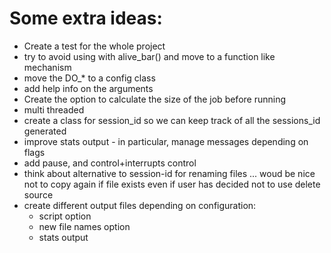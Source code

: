 # Some extra ideas:

* Create a test for the whole project
* try to avoid using with alive_bar() and move to a function like mechanism
* move the DO_* to a config class
* add help info on the arguments
* Create the option to calculate the size of the job before running 
* multi threaded
* create a class for session_id so we can keep track of all the sessions_id generated
* improve stats output - in particular, manage messages depending on flags
* add pause, and control+interrupts control
* think about alternative to session-id for renaming files ... woud be nice not to copy again if file exists even if user has decided not to use delete source
* create different output files depending on configuration:
    * script option
    * new file names option
    * stats output